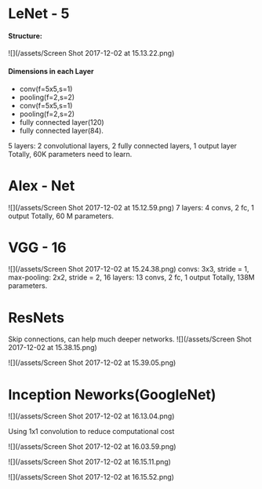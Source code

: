 # LeNet - 5
#### Structure:

![](/assets/Screen Shot 2017-12-02 at 15.13.22.png)

#### Dimensions in each Layer 
* conv(f=5x5,s=1)
* pooling(f=2,s=2)
* conv(f=5x5,s=1)
* pooling(f=2,s=2)
* fully connected layer(120)
* fully connected layer(84).

5 layers: 2 convolutional layers, 2 fully connected layers, 1 output layer
Totally, 60K parameters need to learn.


# Alex - Net

![](/assets/Screen Shot 2017-12-02 at 15.12.59.png)
7 layers: 4 convs, 2 fc, 1 output
Totally, 60 M parameters.

# VGG - 16

![](/assets/Screen Shot 2017-12-02 at 15.24.38.png)
convs: 3x3, stride = 1,
max-pooling: 2x2, stride = 2,
16 layers: 13 convs, 2 fc, 1 output
Totally, 138M parameters.

# ResNets
Skip connections, can help much deeper networks.
![](/assets/Screen Shot 2017-12-02 at 15.38.15.png)

![](/assets/Screen Shot 2017-12-02 at 15.39.05.png)

# Inception Neworks(GoogleNet)

![](/assets/Screen Shot 2017-12-02 at 16.13.04.png)

Using 1x1 convolution to reduce computational cost
  
![](/assets/Screen Shot 2017-12-02 at 16.03.59.png)

![](/assets/Screen Shot 2017-12-02 at 16.15.11.png)

![](/assets/Screen Shot 2017-12-02 at 16.15.52.png)
